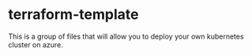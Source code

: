 # terraform-template
This is a group of files that will allow you to deploy your own kubernetes cluster on azure.
